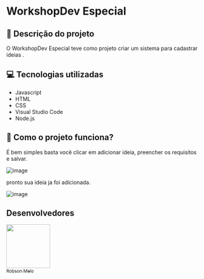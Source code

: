 # WorkshopDev Especial

## 📓 Descrição do projeto

O WorkshopDev Especial teve como projeto criar um sistema para cadastrar ideias .

## 💻 Tecnologias utilizadas

- Javascript
- HTML
- CSS
- Visual Studio Code
- Node.js

## 🐧 Como o projeto funciona?
É bem simples basta você clicar em adicionar ideia, preencher os requisitos e salvar. 

![image](https://user-images.githubusercontent.com/108908760/184736411-bd90bf61-f867-4603-b6f7-bee6b3929c3a.png)

pronto sua ideia ja foi adicionada.

![image](https://user-images.githubusercontent.com/108908760/184736541-7ceb119e-b605-4b1c-a24f-d587027094b3.png)




##  Desenvolvedores

[<img src="https://avatars.githubusercontent.com/u/108908760?s=400&u=ebc82fa5a9a2eef663003b7d389f1013821c6541&v=4" width=115><br><sub>Robson Melo</sub>](https://github.com/RobsonMel0)
















